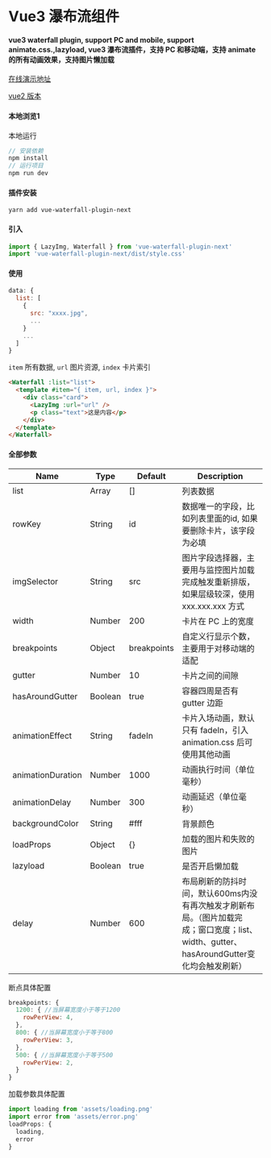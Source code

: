 <!--
 * @Description:
 * @Version: 2.0
 * @Author: Yaowen Liu
 * @Date: 2021-10-18 16:22:04
 * @LastEditors: Yaowen Liu
 * @LastEditTime: 2022-03-18 15:18:13
-->

# Vue3 瀑布流组件

#### vue3 waterfall plugin, support PC and mobile, support animate.css.,lazyload, vue3 瀑布流插件，支持 PC 和移动端，支持 animate 的所有动画效果，支持图片懒加载

[在线演示地址](https://heikaimu.github.io/vue3-waterfall-plugin/preview/index.html)

[vue2 版本](https://github.com/heikaimu/vue-waterfall-plugin)

#### 本地浏览1

本地运行

```js
// 安装依赖
npm install
// 运行项目
npm run dev
```

#### 插件安装

```
yarn add vue-waterfall-plugin-next
```

#### 引入

```js
import { LazyImg, Waterfall } from 'vue-waterfall-plugin-next'
import 'vue-waterfall-plugin-next/dist/style.css'
```

#### 使用

```js
data: {
  list: [
    {
      src: "xxxx.jpg",
      ...
    }
    ...
  ]
}
```

`item` 所有数据, `url` 图片资源, `index` 卡片索引 
```html
<Waterfall :list="list">
  <template #item="{ item, url, index }">
    <div class="card">
      <LazyImg :url="url" />
      <p class="text">这是内容</p>
    </div>
  </template>
</Waterfall>
```
#### 全部参数

| Name              | Type    | Default     | Description                                                                               |
| ----------------- | ------- | ----------- | ----------------------------------------------------------------------------------------- |
| list              | Array   | []          | 列表数据                                                                                  |
| rowKey            | String  | id          | 数据唯一的字段，比如列表里面的id, 如果要删除卡片，该字段为必填                                     |
| imgSelector       | String  | src         | 图片字段选择器，主要用与监控图片加载完成触发重新排版，如果层级较深，使用 xxx.xxx.xxx 方式 |
| width             | Number  | 200         | 卡片在 PC 上的宽度                                                                        |
| breakpoints       | Object  | breakpoints | 自定义行显示个数，主要用于对移动端的适配                                                  |
| gutter            | Number  | 10          | 卡片之间的间隙                                                                            |
| hasAroundGutter   | Boolean | true        | 容器四周是否有 gutter 边距                                                                |
| animationEffect   | String  | fadeIn      | 卡片入场动画，默认只有 fadeIn，引入 animation.css 后可使用其他动画                        |
| animationDuration | Number  | 1000        | 动画执行时间（单位毫秒）                                                                  |
| animationDelay    | Number  | 300         | 动画延迟（单位毫秒）                                                                      |
| backgroundColor   | String  | #fff        | 背景颜色                                                                                  |
| loadProps         | Object  | {}          | 加载的图片和失败的图片                                                                       |
| lazyload          | Boolean | true        | 是否开启懒加载                                                                       |
| delay             | Number  | 600         | 布局刷新的防抖时间，默认600ms内没有再次触发才刷新布局。（图片加载完成；窗口宽度；list、width、gutter、hasAroundGutter变化均会触发刷新） |

断点具体配置
```js
breakpoints: {
  1200: { //当屏幕宽度小于等于1200
    rowPerView: 4,
  },
  800: { //当屏幕宽度小于等于800
    rowPerView: 3,
  },
  500: { //当屏幕宽度小于等于500
    rowPerView: 2,
  }
}
```

加载参数具体配置
```js
import loading from 'assets/loading.png'
import error from 'assets/error.png'
loadProps: {
  loading,
  error
}
```